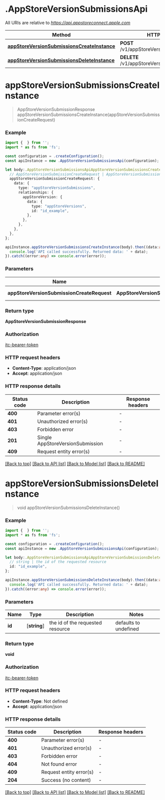 # .AppStoreVersionSubmissionsApi

All URIs are relative to *https://api.appstoreconnect.apple.com*

Method | HTTP request | Description
------------- | ------------- | -------------
[**appStoreVersionSubmissionsCreateInstance**](AppStoreVersionSubmissionsApi.md#appStoreVersionSubmissionsCreateInstance) | **POST** /v1/appStoreVersionSubmissions | 
[**appStoreVersionSubmissionsDeleteInstance**](AppStoreVersionSubmissionsApi.md#appStoreVersionSubmissionsDeleteInstance) | **DELETE** /v1/appStoreVersionSubmissions/{id} | 


# **appStoreVersionSubmissionsCreateInstance**
> AppStoreVersionSubmissionResponse appStoreVersionSubmissionsCreateInstance(appStoreVersionSubmissionCreateRequest)


### Example


```typescript
import {  } from '';
import * as fs from 'fs';

const configuration = .createConfiguration();
const apiInstance = new .AppStoreVersionSubmissionsApi(configuration);

let body:.AppStoreVersionSubmissionsApiAppStoreVersionSubmissionsCreateInstanceRequest = {
  // AppStoreVersionSubmissionCreateRequest | AppStoreVersionSubmission representation
  appStoreVersionSubmissionCreateRequest: {
    data: {
      type: "appStoreVersionSubmissions",
      relationships: {
        appStoreVersion: {
          data: {
            type: "appStoreVersions",
            id: "id_example",
          },
        },
      },
    },
  },
};

apiInstance.appStoreVersionSubmissionsCreateInstance(body).then((data:any) => {
  console.log('API called successfully. Returned data: ' + data);
}).catch((error:any) => console.error(error));
```


### Parameters

Name | Type | Description  | Notes
------------- | ------------- | ------------- | -------------
 **appStoreVersionSubmissionCreateRequest** | **AppStoreVersionSubmissionCreateRequest**| AppStoreVersionSubmission representation |


### Return type

**AppStoreVersionSubmissionResponse**

### Authorization

[itc-bearer-token](README.md#itc-bearer-token)

### HTTP request headers

 - **Content-Type**: application/json
 - **Accept**: application/json


### HTTP response details
| Status code | Description | Response headers |
|-------------|-------------|------------------|
**400** | Parameter error(s) |  -  |
**401** | Unauthorized error(s) |  -  |
**403** | Forbidden error |  -  |
**201** | Single AppStoreVersionSubmission |  -  |
**409** | Request entity error(s) |  -  |

[[Back to top]](#) [[Back to API list]](README.md#documentation-for-api-endpoints) [[Back to Model list]](README.md#documentation-for-models) [[Back to README]](README.md)

# **appStoreVersionSubmissionsDeleteInstance**
> void appStoreVersionSubmissionsDeleteInstance()


### Example


```typescript
import {  } from '';
import * as fs from 'fs';

const configuration = .createConfiguration();
const apiInstance = new .AppStoreVersionSubmissionsApi(configuration);

let body:.AppStoreVersionSubmissionsApiAppStoreVersionSubmissionsDeleteInstanceRequest = {
  // string | the id of the requested resource
  id: "id_example",
};

apiInstance.appStoreVersionSubmissionsDeleteInstance(body).then((data:any) => {
  console.log('API called successfully. Returned data: ' + data);
}).catch((error:any) => console.error(error));
```


### Parameters

Name | Type | Description  | Notes
------------- | ------------- | ------------- | -------------
 **id** | [**string**] | the id of the requested resource | defaults to undefined


### Return type

**void**

### Authorization

[itc-bearer-token](README.md#itc-bearer-token)

### HTTP request headers

 - **Content-Type**: Not defined
 - **Accept**: application/json


### HTTP response details
| Status code | Description | Response headers |
|-------------|-------------|------------------|
**400** | Parameter error(s) |  -  |
**401** | Unauthorized error(s) |  -  |
**403** | Forbidden error |  -  |
**404** | Not found error |  -  |
**409** | Request entity error(s) |  -  |
**204** | Success (no content) |  -  |

[[Back to top]](#) [[Back to API list]](README.md#documentation-for-api-endpoints) [[Back to Model list]](README.md#documentation-for-models) [[Back to README]](README.md)


